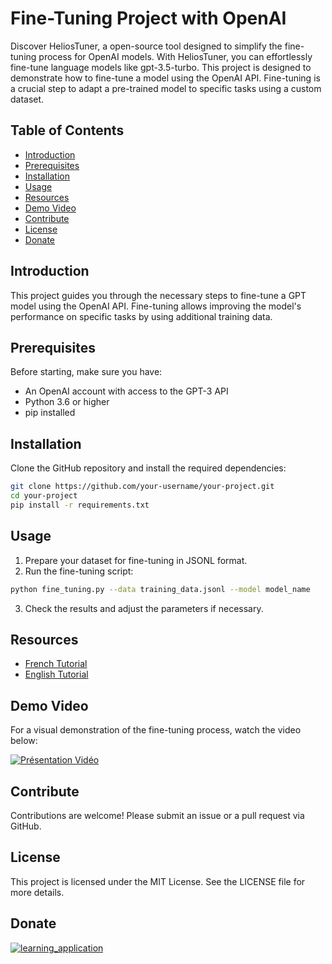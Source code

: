 # Fine-Tuning Project with OpenAI

Discover HeliosTuner, a open-source tool designed to simplify the fine-tuning process for OpenAI models. With HeliosTuner, you can effortlessly fine-tune language models like gpt-3.5-turbo.
This project is designed to demonstrate how to fine-tune a model using the OpenAI API. Fine-tuning is a crucial step to adapt a pre-trained model to specific tasks using a custom dataset.

## Table of Contents

- [Introduction](#introduction)
- [Prerequisites](#prerequisites)
- [Installation](#installation)
- [Usage](#usage)
- [Resources](#resources)
- [Demo Video](#demo-video)
- [Contribute](#contribute)
- [License](#license)
- [Donate](#donate)

## Introduction

This project guides you through the necessary steps to fine-tune a GPT model using the OpenAI API. Fine-tuning allows improving the model's performance on specific tasks by using additional training data.

## Prerequisites

Before starting, make sure you have:

- An OpenAI account with access to the GPT-3 API
- Python 3.6 or higher
- pip installed

## Installation

Clone the GitHub repository and install the required dependencies:

```bash
git clone https://github.com/your-username/your-project.git
cd your-project
pip install -r requirements.txt
```
## Usage

1. Prepare your dataset for fine-tuning in JSONL format.
2. Run the fine-tuning script:

```bash
python fine_tuning.py --data training_data.jsonl --model model_name
```
3. Check the results and adjust the parameters if necessary.

## Resources

- [French Tutorial](https://github.com/Sahurows/HeliosTuner-OpenAI-fine-tuning/blob/main/tutorial_fine_tuning_fr.md)
- [English Tutorial](https://github.com/Sahurows/HeliosTuner-OpenAI-fine-tuning/blob/main/tutorial_fine_tuning_en.md)

## Demo Video

For a visual demonstration of the fine-tuning process, watch the video below:

[![Présentation Vidéo](https://i.imgur.com/0pZYOxT.gif)](https://www.youtube.com/watch?v=xTelcVaxK6Q)

## Contribute

Contributions are welcome! Please submit an issue or a pull request via GitHub.

## License

This project is licensed under the MIT License. See the LICENSE file for more details.

## Donate

[![learning_application](https://i.imgur.com/abEFO5o.png)](https://buymeacoffee.com/sahurows)
